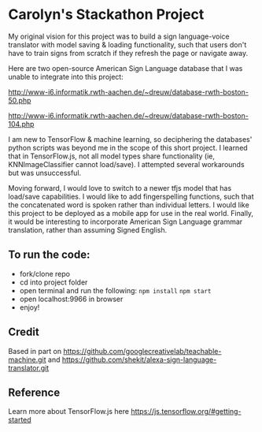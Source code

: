 # Carolyn's Stackathon Project

My original vision for this project was to build a sign language-voice translator with model saving & loading functionality, such that users don't have to train signs from scratch if they refresh the page or navigate away.

Here are two open-source American Sign Language database that I was unable to integrate into this project:

http://www-i6.informatik.rwth-aachen.de/~dreuw/database-rwth-boston-50.php

http://www-i6.informatik.rwth-aachen.de/~dreuw/database-rwth-boston-104.php

I am new to TensorFlow & machine learning, so deciphering the databases' python scripts was beyond me in the scope of this short project. I learned that in TensorFlow.js, not all model types share functionality (ie, KNNImageClassifier cannot load/save). I attempted several workarounds but was unsuccessful.

Moving forward, I would love to switch to a newer tfjs model that has load/save capabilities. I would like to add fingerspelling functions, such that the concatenated word is spoken rather than individual letters. I would like this project to be deployed as a mobile app for use in the real world. Finally, it would be interesting to incorporate American Sign Language grammar translation, rather than assuming Signed English.

## To run the code:

- fork/clone repo
- cd into project folder
- open terminal and run the following:
  `npm install`
  `npm start`
- open localhost:9966 in browser
- enjoy!

## Credit

Based in part on https://github.com/googlecreativelab/teachable-machine.git and https://github.com/shekit/alexa-sign-language-translator.git

## Reference

Learn more about TensorFlow.js here https://js.tensorflow.org/#getting-started
